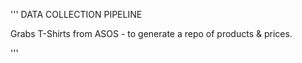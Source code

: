'''
DATA COLLECTION PIPELINE

Grabs T-Shirts from ASOS - to generate a repo of products & prices. 






'''